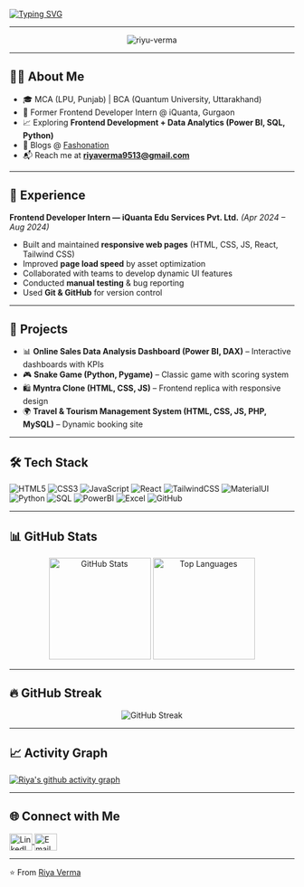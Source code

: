 <!-- PROFILE HEADER -->
[![Typing SVG](https://readme-typing-svg.herokuapp.com?font=Fira+Code&size=25&pause=1000&color=F75C7E&center=true&vCenter=true&width=600&lines=Hi+%F0%9F%91%8B%2C+I'm+Riya+Verma;Frontend+Developer;Aspiring+Data+Analyst;Always+Learning+New+Things)](https://git.io/typing-svg)

---

<p align="center"> 
  <img src="https://komarev.com/ghpvc/?username=riyu-verma&label=Profile%20views&color=0e75b6&style=flat" alt="riyu-verma" /> 
</p>

---

## 👩‍💻 About Me  
- 🎓 MCA (LPU, Punjab) | BCA (Quantum University, Uttarakhand)  
- 💼 Former Frontend Developer Intern @ iQuanta, Gurgaon  
- 📈 Exploring **Frontend Development + Data Analytics (Power BI, SQL, Python)**  
- 📝 Blogs @ [Fashonation](https://fashonation.com/author/riya_verma/)  
- 📬 Reach me at **riyaverma9513@gmail.com**  

---

## 💼 Experience  
**Frontend Developer Intern — iQuanta Edu Services Pvt. Ltd.** *(Apr 2024 – Aug 2024)*  
- Built and maintained **responsive web pages** (HTML, CSS, JS, React, Tailwind CSS)  
- Improved **page load speed** by asset optimization  
- Collaborated with teams to develop dynamic UI features  
- Conducted **manual testing** & bug reporting  
- Used **Git & GitHub** for version control  

---

## 🚀 Projects  
- 📊 **Online Sales Data Analysis Dashboard (Power BI, DAX)** – Interactive dashboards with KPIs  
- 🎮 **Snake Game (Python, Pygame)** – Classic game with scoring system  
- 🛍️ **Myntra Clone (HTML, CSS, JS)** – Frontend replica with responsive design  
- 🌍 **Travel & Tourism Management System (HTML, CSS, JS, PHP, MySQL)** – Dynamic booking site  

---

## 🛠️ Tech Stack  
![HTML5](https://img.shields.io/badge/HTML5-E34F26?style=for-the-badge&logo=html5&logoColor=white)
![CSS3](https://img.shields.io/badge/CSS3-1572B6?style=for-the-badge&logo=css3&logoColor=white)
![JavaScript](https://img.shields.io/badge/JavaScript-F7DF1E?style=for-the-badge&logo=javascript&logoColor=black)
![React](https://img.shields.io/badge/React-20232A?style=for-the-badge&logo=react&logoColor=61DAFB)
![TailwindCSS](https://img.shields.io/badge/Tailwind_CSS-38B2AC?style=for-the-badge&logo=tailwind-css&logoColor=white)
![MaterialUI](https://img.shields.io/badge/MUI-007FFF?style=for-the-badge&logo=mui&logoColor=white)
![Python](https://img.shields.io/badge/Python-3776AB?style=for-the-badge&logo=python&logoColor=white)
![SQL](https://img.shields.io/badge/SQL-336791?style=for-the-badge&logo=postgresql&logoColor=white)
![PowerBI](https://img.shields.io/badge/Power_BI-F2C811?style=for-the-badge&logo=powerbi&logoColor=black)
![Excel](https://img.shields.io/badge/Excel-217346?style=for-the-badge&logo=microsoft-excel&logoColor=white)
![GitHub](https://img.shields.io/badge/GitHub-181717?style=for-the-badge&logo=github&logoColor=white)

---

## 📊 GitHub Stats  
<p align="center">
  <img src="https://github-readme-stats.vercel.app/api?username=riyu-verma&show_icons=true&theme=radical" alt="GitHub Stats" height="180" />
  <img src="https://github-readme-stats.vercel.app/api/top-langs/?username=riyu-verma&layout=compact&theme=tokyonight" alt="Top Languages" height="180" />
</p>

---

## 🔥 GitHub Streak  
<p align="center">
  <img src="https://github-readme-streak-stats.herokuapp.com/?user=riyu-verma&theme=highcontrast" alt="GitHub Streak" />
</p>

---

## 📈 Activity Graph  
[![Riya's github activity graph](https://github-readme-activity-graph.vercel.app/graph?username=riyu-verma&bg_color=0f2d3d&color=1cadfb&line=1cadfb&point=1cadfb&area=true&hide_border=true)](https://github.com/ashutosh00710/github-readme-activity-graph)

---

## 🌐 Connect with Me  
<p align="left">
<a href="https://linkedin.com/in/riya-verma-761844250" target="blank">
  <img align="center" src="https://raw.githubusercontent.com/rahuldkjain/github-profile-readme-generator/master/src/images/icons/Social/linked-in-alt.svg" alt="LinkedIn" height="30" width="40" />
</a>
<a href="mailto:riyaverma9513@gmail.com">
  <img align="center" src="https://upload.wikimedia.org/wikipedia/commons/4/4e/Gmail_Icon.png" alt="Email" height="30" width="40" />
</a>
</p>

---

⭐️ From [Riya Verma](https://github.com/riyu-verma)
